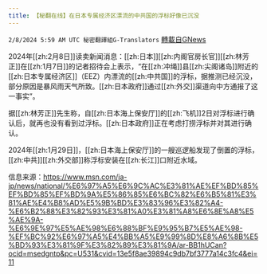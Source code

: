 ```yaml
---
title: 【秘翻在线】在日本专属经济区漂流的中共国的浮标好像已沉没
---
```

`2/8/2024 5:59 AM UTC 秘密翻譯組G-Translators` [轉載自GNews](https://gnews.org/articles/2291645)

2024年[[zh:2月8日]]读卖新闻消息：[[zh:日本]][[zh:内阁官房长官]][[zh:林芳正]]在[[zh:1月7日]]的记者招待会上表示，“在[[zh:冲绳]]县[[zh:尖阁诸岛]]附近的[[zh:日本专属经济区]]（EEZ）内漂流的[[zh:中共国]]的浮标，据推测已经沉没，部分原因是暴风雨天气所致。[[zh:日本政府]]通过[[zh:外交]]渠道向中方通报了这一事实”。

据[[zh:林芳正]]先生称，自[[zh:日本海上保安厅]]的[[zh:飞机]]2日对浮标进行确认后，就再也没有看到过浮标。[[zh:日本政府]]正在考虑打捞浮标并对其进行确认。

2024年[[zh:1月29日]]，[[zh:日本海上保安厅]]的一艘巡逻船发现了倒置的浮标，[[zh:中共]][[zh:外交部]]称浮标安装在[[zh:长江]]口附近水域。

信息来源：https://www.msn.com/ja-jp/news/national/%E6%97%A5%E6%9C%AC%E3%81%AE%EF%BD%85%EF%BD%85%EF%BD%9A%E5%86%85%E6%BC%82%E6%B5%81%E3%81%AE%E4%B8%AD%E5%9B%BD%E3%83%96%E3%82%A4-%E6%B2%88%E3%82%93%E3%81%A0%E3%81%A8%E6%8E%A8%E5%AE%9A-%E6%9E%97%E5%AE%98%E6%88%BF%E9%95%B7%E5%AE%98-%EF%BC%92%E6%97%A5%E4%BB%A5%E9%99%8D%E8%A6%8B%E5%BD%93%E3%81%9F%E3%82%89%E3%81%9A/ar-BB1hUCan?ocid=msedgntp&pc=U531&cvid=13e5f8ae39894c9db7bf3777a14c3fc4&ei=11
